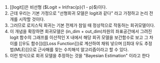 1. [[logit]]은 비선형 ($Logit = ln\frac{p}{1 - p}$)이다.  
2. 근데 우리는 기본 가정으로 "선형회귀 모델은 logit과 같다" 라고 가정하고 논리 전개를 시작할 것이다.
3. 그러므로 로지스틱 회귀는 기본 전제가 참일 때 정상적으로 작동하는 회귀모델이다.
4. 이 개념을 확장하면 회귀모델은 (in_dim + out_dim)차원의 좌표공간에서 그려진 logit 함수의 그래프를 이산적인 X 내에서 해당 회귀 모델을 보간함수로 보고 그 차이를 [[우도 함수]]([[Loss Function]])로 계산하여 채워 넣으며 [[최대 우도 추정법(MLE)]]으로 근사해를 찾는 수치해석 알고리즘이라고 할 수 있다.
5. 이런 방식으로 회귀 모델을 추정하는 것을 "Bayesian Estimation" 이라고 한다